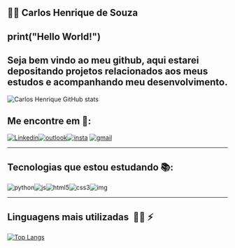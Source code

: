 ## :man_technologist: Carlos Henrique de Souza 



## print("Hello World!")

## Seja bem vindo ao meu github, aqui estarei depositando projetos relacionados aos meus estudos e acompanhando meu desenvolvimento.

![Carlos Henrique GitHub stats](https://github-readme-stats.vercel.app/api?username=CarlosHenrique&show_icons=true&theme=dracula)



## Me encontre em :mega::



[![Linkedin](https://img.shields.io/badge/Carlos-0077B5?style=for-the-badge&logo=linkedin&logoColor=white)](https://www.linkedin.com/in/carlossouzap/https://www.linkedin.com/in/carlossouzap/)[![outlook](https://img.shields.io/badge/outlook-0078D4?style=for-the-badge&logo=microsoft-outlook&logoColor=white)](mailto:carlossouzap@outlook.com)[![insta](https://img.shields.io/badge/ch__sp-E4405F?style=for-the-badge&logo=instagram&logoColor=white)](https://www.instagram.com/ch_sp/) [![gmail](https://img.shields.io/badge/Gmail-D14836?style=for-the-badge&logo=gmail&logoColor=white)](mailto:chsp.dev@gmail.com)

------

## Tecnologias que estou estudando :books::

![python](https://img.shields.io/badge/Python-3776AB?style=for-the-badge&logo=python&logoColor=white)![js](https://img.shields.io/badge/JavaScript-323330?style=for-the-badge&logo=javascript&logoColor=F7DF1E)![html5](https://img.shields.io/badge/HTML5-E34F26?style=for-the-badge&logo=html5&logoColor=white)![css3](https://img.shields.io/badge/CSS3-1572B6?style=for-the-badge&logo=css3&logoColor=white)![img](https://camo.githubusercontent.com/1994e9cf3b0ad01831975faafe9e8c7ead09cf24b8d5fb6ca45a5d38b4d33549/68747470733a2f2f696d672e736869656c64732e696f2f62616467652f466c75747465722d3032353639423f7374796c653d666f722d7468652d6261646765266c6f676f3d666c7574746572266c6f676f436f6c6f723d7768697465)

------



## Linguagens mais utilizadas ​ :man_technologist: :zap:



[![Top Langs](https://github-readme-stats.vercel.app/api/top-langs/?username=CarlosHenrique&layout=compact&show_icons=true&theme=dracula)](https://github.com/CarlosHenrique/github-readme-stats) 
